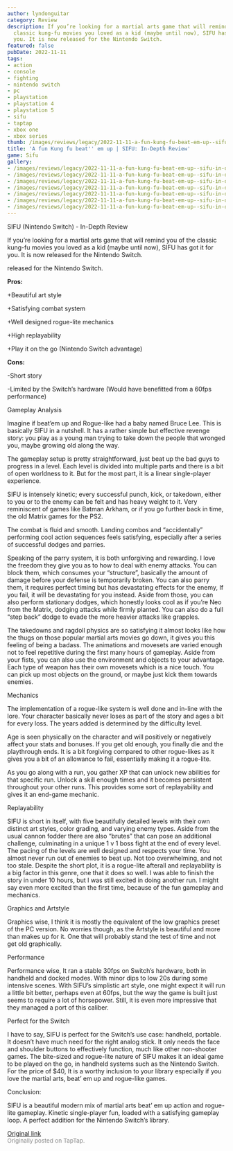 ```yaml
---
author: lyndonguitar
category: Review
description: If you’re looking for a martial arts game that will remind you of the
  classic kung-fu movies you loved as a kid (maybe until now), SIFU has got it for
  you. It is now released for the Nintendo Switch.
featured: false
pubDate: 2022-11-11
tags:
- action
- console
- fighting
- nintendo switch
- pc
- playstation
- playstation 4
- playstation 5
- sifu
- taptap
- xbox one
- xbox series
thumb: /images/reviews/legacy/2022-11-11-a-fun-kung-fu-beat-em-up--sifu-in-depth-review-0.avif
title: 'A fun Kung fu beat'' em up | SIFU: In-Depth Review'
game: Sifu
gallery:
- /images/reviews/legacy/2022-11-11-a-fun-kung-fu-beat-em-up--sifu-in-depth-review-0.avif
- /images/reviews/legacy/2022-11-11-a-fun-kung-fu-beat-em-up--sifu-in-depth-review-1.avif
- /images/reviews/legacy/2022-11-11-a-fun-kung-fu-beat-em-up--sifu-in-depth-review-2.avif
- /images/reviews/legacy/2022-11-11-a-fun-kung-fu-beat-em-up--sifu-in-depth-review-3.avif
- /images/reviews/legacy/2022-11-11-a-fun-kung-fu-beat-em-up--sifu-in-depth-review-4.avif
- /images/reviews/legacy/2022-11-11-a-fun-kung-fu-beat-em-up--sifu-in-depth-review-5.avif
- /images/reviews/legacy/2022-11-11-a-fun-kung-fu-beat-em-up--sifu-in-depth-review-6.avif
---
```

SIFU (Nintendo Switch) - In-Depth Review

If you’re looking for a martial arts game that will remind you of the classic kung-fu movies you loved as a kid (maybe until now), SIFU has got it for you. It is now released for the Nintendo Switch.

released for the Nintendo Switch.


**Pros:**


+Beautiful art style

+Satisfying combat system

+Well designed rogue-lite mechanics

+High replayability

+Play it on the go (Nintendo Switch advantage)


**Cons:**


-Short story

-Limited by the Switch’s hardware (Would have benefitted from a 60fps performance)

Gameplay Analysis

Imagine if beat’em up and Rogue-like had a baby named Bruce Lee. This is basically SIFU in a nutshell. It has a rather simple but effective revenge story: you play as a young man trying to take down the people that wronged you, maybe growing old along the way.

The gameplay setup is pretty straightforward, just beat up the bad guys to progress in a level. Each level is divided into multiple parts and there is a bit of open worldness to it. But for the most part, it is a linear single-player experience.

SIFU is intensely kinetic; every successful punch, kick, or takedown, either to you or to the enemy can be felt and has heavy weight to it. Very reminiscent of games like Batman Arkham, or if you go further back in time, the old Matrix games for the PS2.

The combat is fluid and smooth. Landing combos and “accidentally” performing cool action sequences feels satisfying, especially after a series of successful dodges and parries.

Speaking of the parry system, it is both unforgiving and rewarding. I love the freedom they give you as to how to deal with enemy attacks. You can block them, which consumes your “structure”, basically the amount of damage before your defense is temporarily broken. You can also parry them, it requires perfect timing but has devastating effects for the enemy, If you fail, it will be devastating for you instead. Aside from those, you can also perform stationary dodges, which honestly looks cool as if you’re Neo from the Matrix, dodging attacks while firmly planted. You can also do a full “step back” dodge to evade the more heavier attacks like grapples.

The takedowns and ragdoll physics are so satisfying it almost looks like how the thugs on those popular martial arts movies go down, it gives you this feeling of being a badass. The animations and movesets are varied enough not to feel repetitive during the first many hours of gameplay. Aside from your fists, you can also use the environment and objects to your advantage. Each type of weapon has their own movesets which is a nice touch. You can pick up most objects on the ground, or maybe just kick them towards enemies.

Mechanics

The implementation of a rogue-like system is well done and in-line with the lore. Your character basically never loses as part of the story and ages a bit for every loss. The years added is determined by the difficulty level.

Age is seen physically on the character and will positively or negatively affect your stats and bonuses. If you get old enough, you finally die and the playthrough ends. It is a bit forgiving compared to other rogue-likes as it gives you a bit of an allowance to fail, essentially making it a rogue-lite.

As you go along with a run, you gather XP that can unlock new abilities for that specific run. Unlock a skill enough times and it becomes persistent throughout your other runs. This provides some sort of replayability and gives it an end-game mechanic.

Replayability

SIFU is short in itself, with five beautifully detailed levels with their own distinct art styles, color grading, and varying enemy types. Aside from the usual cannon fodder there are also “brutes” that can pose an additional challenge, culminating in a unique 1 v 1 boss fight at the end of every level. The pacing of the levels are well designed and respects your time. You almost never run out of enemies to beat up. Not too overwhelming, and not too stale. Despite the short plot, it is a rogue-lite afterall and replayability is a big factor in this genre, one that it does so well. I was able to finish the story in under 10 hours, but I was still excited in doing another run. I might say even more excited than the first time, because of the fun gameplay and mechanics.

Graphics and Artstyle

Graphics wise, I think it is mostly the equivalent of the low graphics preset of the PC version. No worries though, as the Artstyle is beautiful and more than makes up for it. One that will probably stand the test of time and not get old graphically.

Performance

Performance wise, It ran a stable 30fps on Switch’s hardware, both in handheld and docked modes. With minor dips to low 20s during some intensive scenes. With SIFU’s simplistic art style, one might expect it will run a little bit better, perhaps even at 60fps, but the way the game is built just seems to require a lot of horsepower. Still, it is even more impressive that they managed a port of this caliber.

Perfect for the Switch

I have to say, SIFU is perfect for the Switch’s use case: handheld, portable. It doesn’t have much need for the right analog stick. It only needs the face and shoulder buttons to effectively function, much like other non-shooter games. The bite-sized and rogue-lite nature of SIFU makes it an ideal game to be played on the go, in handheld systems such as the Nintendo Switch. For the price of $40, It is a worthy inclusion to your library especially if you love the martial arts, beat’ em up and rogue-like games.

Conclusion:

SIFU is a beautiful modern mix of martial arts beat’ em up action and rogue-lite gameplay. Kinetic single-player fun, loaded with a satisfying gameplay loop. A perfect addition for the Nintendo Switch’s library.

[Original link](https://www.taptap.io/post/2670905)<br><span style="font-size: 0.95em; color: #888;">Originally posted on TapTap.</span>